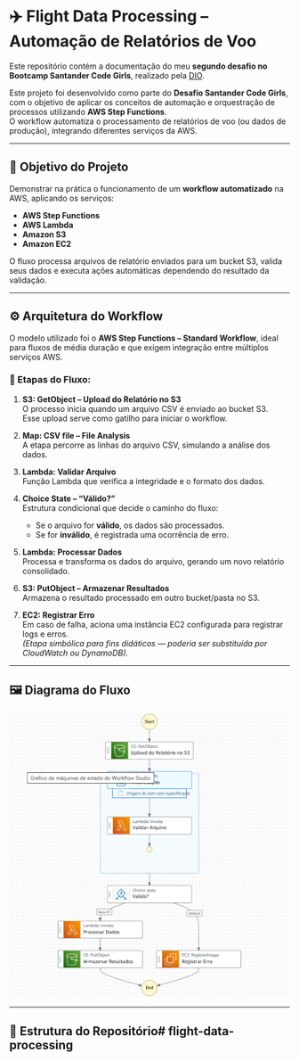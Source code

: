 
# ✈️ Flight Data Processing – Automação de Relatórios de Voo

Este repositório contém a documentação do meu **segundo desafio no Bootcamp Santander Code Girls**, realizado pela [DIO](https://www.dio.me/).


Este projeto foi desenvolvido como parte do **Desafio Santander Code Girls**, com o objetivo de aplicar os conceitos de automação e orquestração de processos utilizando **AWS Step Functions**.  
O workflow automatiza o processamento de relatórios de voo (ou dados de produção), integrando diferentes serviços da AWS.

---

## 🧠 Objetivo do Projeto

Demonstrar na prática o funcionamento de um **workflow automatizado** na AWS, aplicando os serviços:
- **AWS Step Functions**
- **AWS Lambda**
- **Amazon S3**
- **Amazon EC2**

O fluxo processa arquivos de relatório enviados para um bucket S3, valida seus dados e executa ações automáticas dependendo do resultado da validação.

---

## ⚙️ Arquitetura do Workflow

O modelo utilizado foi o **AWS Step Functions – Standard Workflow**, ideal para fluxos de média duração e que exigem integração entre múltiplos serviços AWS.  

### 🧩 Etapas do Fluxo:

1. **S3: GetObject – Upload do Relatório no S3**  
   O processo inicia quando um arquivo CSV é enviado ao bucket S3.  
   Esse upload serve como gatilho para iniciar o workflow.

2. **Map: CSV file – File Analysis**  
   A etapa percorre as linhas do arquivo CSV, simulando a análise dos dados.

3. **Lambda: Validar Arquivo**  
   Função Lambda que verifica a integridade e o formato dos dados.

4. **Choice State – “Válido?”**  
   Estrutura condicional que decide o caminho do fluxo:  
   - Se o arquivo for **válido**, os dados são processados.  
   - Se for **inválido**, é registrada uma ocorrência de erro.

5. **Lambda: Processar Dados**  
   Processa e transforma os dados do arquivo, gerando um novo relatório consolidado.

6. **S3: PutObject – Armazenar Resultados**  
   Armazena o resultado processado em outro bucket/pasta no S3.

7. **EC2: Registrar Erro**  
   Em caso de falha, aciona uma instância EC2 configurada para registrar logs e erros.  
   *(Etapa simbólica para fins didáticos — poderia ser substituída por CloudWatch ou DynamoDB).*

---

## 🖼️ Diagrama do Fluxo

![Fluxograma AWS Step Functions](images/fluxograma_stepfunctions.png)

---

## 📂 Estrutura do Repositório# flight-data-processing
